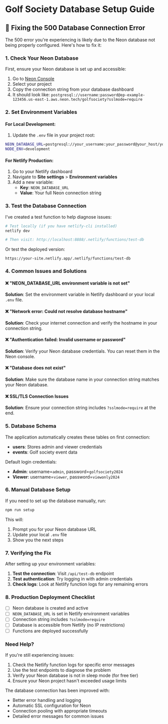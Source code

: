 # Golf Society Database Setup Guide

## 🔧 Fixing the 500 Database Connection Error

The 500 error you're experiencing is likely due to the Neon database not being properly configured. Here's how to fix it:

### 1. Check Your Neon Database

First, ensure your Neon database is set up and accessible:

1. Go to [Neon Console](https://console.neon.tech/)
2. Select your project
3. Copy the connection string from your database dashboard
4. It should look like: `postgresql://username:password@ep-example-123456.us-east-1.aws.neon.tech/golfsociety?sslmode=require`

### 2. Set Environment Variables

#### For Local Development:
1. Update the `.env` file in your project root:
```bash
NEON_DATABASE_URL=postgresql://your_username:your_password@your_host/your_database?sslmode=require
NODE_ENV=development
```

#### For Netlify Production:
1. Go to your Netlify dashboard
2. Navigate to **Site settings** > **Environment variables**
3. Add a new variable:
   - **Key**: `NEON_DATABASE_URL`
   - **Value**: Your full Neon connection string

### 3. Test the Database Connection

I've created a test function to help diagnose issues:

```bash
# Test locally (if you have netlify-cli installed)
netlify dev

# Then visit: http://localhost:8888/.netlify/functions/test-db
```

Or test the deployed version:
```
https://your-site.netlify.app/.netlify/functions/test-db
```

### 4. Common Issues and Solutions

#### ❌ "NEON_DATABASE_URL environment variable is not set"
**Solution**: Set the environment variable in Netlify dashboard or your local `.env` file.

#### ❌ "Network error: Could not resolve database hostname"
**Solution**: Check your internet connection and verify the hostname in your connection string.

#### ❌ "Authentication failed: Invalid username or password"
**Solution**: Verify your Neon database credentials. You can reset them in the Neon console.

#### ❌ "Database does not exist"
**Solution**: Make sure the database name in your connection string matches your Neon database.

#### ❌ SSL/TLS Connection Issues
**Solution**: Ensure your connection string includes `?sslmode=require` at the end.

### 5. Database Schema

The application automatically creates these tables on first connection:

- **users**: Stores admin and viewer credentials
- **events**: Golf society event data

Default login credentials:
- **Admin**: username=`admin`, password=`golfsociety2024`
- **Viewer**: username=`viewer`, password=`viewonly2024`

### 6. Manual Database Setup

If you need to set up the database manually, run:

```bash
npm run setup
```

This will:
1. Prompt you for your Neon database URL
2. Update your local `.env` file
3. Show you the next steps

### 7. Verifying the Fix

After setting up your environment variables:

1. **Test the connection**: Visit `/api/test-db` endpoint
2. **Test authentication**: Try logging in with admin credentials
3. **Check logs**: Look at Netlify function logs for any remaining errors

### 8. Production Deployment Checklist

- [ ] Neon database is created and active
- [ ] `NEON_DATABASE_URL` is set in Netlify environment variables
- [ ] Connection string includes `?sslmode=require`
- [ ] Database is accessible from Netlify (no IP restrictions)
- [ ] Functions are deployed successfully

### Need Help?

If you're still experiencing issues:

1. Check the Netlify function logs for specific error messages
2. Use the test endpoints to diagnose the problem
3. Verify your Neon database is not in sleep mode (for free tier)
4. Ensure your Neon project hasn't exceeded usage limits

The database connection has been improved with:
- Better error handling and logging
- Automatic SSL configuration for Neon
- Connection pooling with appropriate timeouts
- Detailed error messages for common issues
